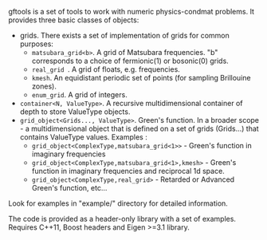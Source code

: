 gftools is a set of tools to work with numeric physics-condmat problems. It provides three basic classes of objects:

- grids. 
There exists a set of implementation of grids for common purposes:
    - `matsubara_grid<b>`. A grid of Matsubara frequencies. "b" corresponds to a choice of fermionic(1) or bosonic(0) grids.
    - `real_grid `. A grid of floats, e.g. frequencies. 
    - `kmesh`. An equidistant periodic set of points (for sampling Brillouine zones).
    - `enum_grid`. A grid of integers.
- `container<N, ValueType>`. A recursive multidimensional container of depth <N> to store ValueType objects.
- `grid_object<Grids..., ValueType>`. Green's function. In a broader scope - a multidimensional object that is defined on a set of grids (Grids...) that contains ValueType values.
Examples :
    - `grid_object<ComplexType,matsubara_grid<1>>` - Green's function in imaginary frequencies
    - `grid_object<ComplexType,matsubara_grid<1>,kmesh>` - Green's function in imaginary frequencies and reciprocal 1d space.
    - `grid_object<ComplexType,real_grid>` - Retarded or Advanced Green's function, etc...

Look for examples in "example/" directory for detailed information.

The code is provided as a header-only library with a set of examples. Requires C++11, Boost headers and Eigen >=3.1 library.
